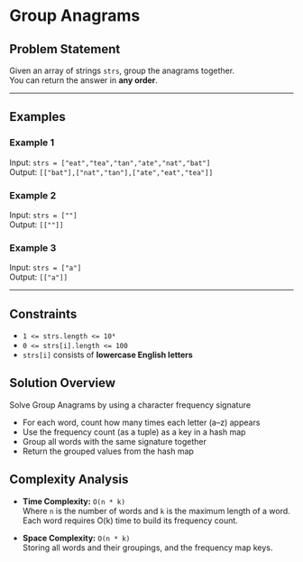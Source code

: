 # Group Anagrams

## Problem Statement

Given an array of strings `strs`, group the anagrams together.  
You can return the answer in **any order**.

---

## Examples

### Example 1  
Input: `strs = ["eat","tea","tan","ate","nat","bat"]`  
Output: `[["bat"],["nat","tan"],["ate","eat","tea"]]`

### Example 2  
Input: `strs = [""]`  
Output: `[[""]]`

### Example 3  
Input: `strs = ["a"]`  
Output: `[["a"]]`

---

## Constraints

- `1 <= strs.length <= 10⁴`
- `0 <= strs[i].length <= 100`
- `strs[i]` consists of **lowercase English letters**

## Solution Overview

Solve Group Anagrams by using a character frequency signature

- For each word, count how many times each letter (a–z) appears
- Use the frequency count (as a tuple) as a key in a hash map
- Group all words with the same signature together
- Return the grouped values from the hash map

## Complexity Analysis

- **Time Complexity:** `O(n * k)`  
  Where `n` is the number of words and `k` is the maximum length of a word.  
  Each word requires O(k) time to build its frequency count.

- **Space Complexity:** `O(n * k)`  
  Storing all words and their groupings, and the frequency map keys.
